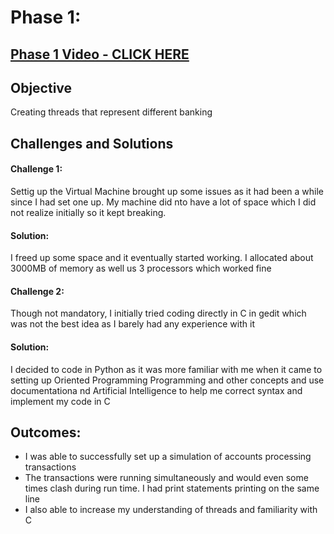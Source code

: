 # Phase 1:

## [Phase 1 Video - CLICK HERE](https://youtu.be/EFFqC2sKamc)

## Objective
Creating threads that represent different banking 

## Challenges and Solutions

#### Challenge 1:
Settig up the Virtual Machine brought up some issues as it had been a while since I had set one up. My machine did nto have a lot of space which I did not realize initially so it kept breaking.

#### Solution:
I freed up some space and it eventually started working. I allocated about 3000MB of memory as well us 3 processors which worked fine

#### Challenge 2:
Though not mandatory, I initially tried coding directly in C in gedit which was not the best idea as I barely had any experience with it

#### Solution:
I decided to code in Python as it was more familiar with me when it came to setting up Oriented Programming Programming and other concepts and use documentationa nd Artificial Intelligence to help me correct syntax and implement my code in C


## Outcomes:
- I was able to successfully set up a simulation of accounts processing transactions
- The transactions were running simultaneously and would even some times clash during run time. I had print statements printing on the same line
- I also able to increase my understanding of threads and familiarity with C
